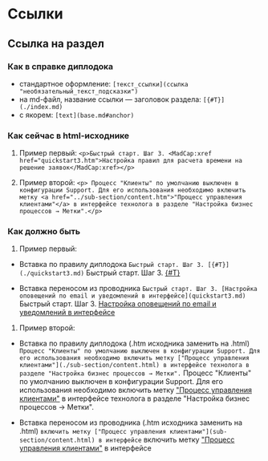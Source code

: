 # Ссылки

## Ссылка на раздел 

### Как в справке диплодока
* стандартное оформление: 
```[текст_ссылки](ссылка "необязательный_текст_подсказки")```
* на md-файл, название ссылки — заголовок раздела: 
```[{#T}](./index.md)```
* с якорем: 
```[text](base.md#anchor)```

### Как сейчас в html-исходнике 
1. Пример первый:
```<p>Быстрый старт. Шаг 3. <MadCap:xref href="quickstart3.htm">Настройка правил для расчета времени на решение заявок</MadCap:xref></p>```

1. Пример второй:
```<p> Процесс "Клиенты" по умолчанию выключен в конфигурации Support. Для его использования необходимо включить метку <a href="../sub-section/content.htm">"Процесс управления клиентами"</a> в интерфейсе технолога в разделе "Настройка бизнес процессов → Метки".</p>```

### Как должно быть
1. Пример первый:
* Вставка по правилу диплодока
```Быстрый старт. Шаг 3. [{#T}](./quickstart3.md)```
Быстрый старт. Шаг 3. [{#T}](./quickstart3.md)

* Вставка переносом из проводника
```Быстрый старт. Шаг 3. [Настройка оповещений по email и уведомлений в интерфейсе](quickstart3.md)```
Быстрый старт. Шаг 3. [Настройка оповещений по email и уведомлений в интерфейсе](quickstart3.md)

1. Пример второй:
* Вставка по правилу диплодока (.htm исходника заменить на .html)
```Процесс "Клиенты" по умолчанию выключен в конфигурации Support. Для его использования необходимо включить метку ["Процесс управления клиентами"](./sub-section/content.html) в интерфейсе технолога в разделе "Настройка бизнес процессов → Метки".```
Процесс "Клиенты" по умолчанию выключен в конфигурации Support. Для его использования необходимо включить метку ["Процесс управления клиентами"](./sub-section/content.html) в интерфейсе технолога в разделе "Настройка бизнес процессов → Метки".

* Вставка переносом из проводника (.htm исходника заменить на .html)
```включить метку ["Процесс управления клиентами"](sub-section/content.html) в интерфейсе```
включить метку ["Процесс управления клиентами"](sub-section/content.html) в интерфейсе